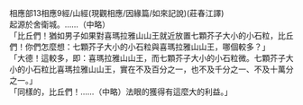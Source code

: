 相應部13相應9經/山經(現觀相應/因緣篇/如來記說)(莊春江譯)  
起源於舍衛城。……（中略）  
「比丘們！猶如男子如果對喜瑪拉雅山山王就近放置七顆芥子大小的小石粒，比丘們！你們怎麼想：七顆芥子大小的小石粒與喜瑪拉雅山山王，哪個較多？」  
「大德！這較多，即：喜瑪拉雅山山王，而七顆芥子大小的小石粒微。七顆芥子大小的小石粒比喜瑪拉雅山山王，實在不及百分之一，也不及千分之一、不及十萬分之一。」  
「同樣的，比丘們！……（中略）法眼的獲得有這麼大的利益。」  
  
  
